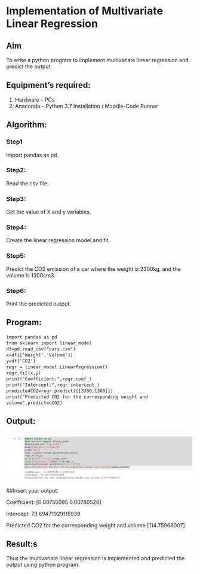 # Implementation of Multivariate Linear Regression
## Aim
To write a python program to implement multivariate linear regression and predict the output.
## Equipment’s required:
1.	Hardware – PCs
2.	Anaconda – Python 3.7 Installation / Moodle-Code Runner
## Algorithm:
### Step1
Import pandas as pd.
### Step2:

Read the csv file.
### Step3:

Get the value of X and y variables.
### Step4:

Create the linear regression model and fit.
### Step5:

Predict the CO2 emission of a car where the weight is 2300kg, and the volume is 1300cm3.
### Step6:

Print the predicted output.


## Program:
```
import pandas as pd
from sklearn import linear_model 
df=pd.read_csv("cars.csv")
x=df[['Weight','Volume']]
y=df['CO2']
regr = linear_model.LinearRegression()
regr.fit(x,y)
print("Coefficient:",regr.coef_)
print("Intercept:",regr.intercept_)
predictedCO2=regr.predict([[3300,1300]])
print("Predicted CO2 for the corresponding weight and volume",predictedCO2)
```
## Output:
![output](1.JPG)

##Insert your output:

Coefficient: [0.00755095 0.00780526]

Intercept: 79.69471929115939

Predicted CO2 for the corresponding weight and volume [114.75968007]

## Result:s
Thus the multivariate linear regression is implemented and predicted the output using python program.